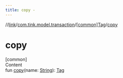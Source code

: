 ```yaml
---
title: copy -
---
```

//[link](../../index.md)/[com.tink.model.transaction](../index.md)/[[common]Tag](index.md)/[copy](copy.md)



# copy  
[common]  
Content  
fun [copy](copy.md)(name: [String](https://kotlinlang.org/api/latest/jvm/stdlib/kotlin/-string/index.html)): [Tag](index.md)  



